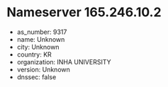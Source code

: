 # Nameserver 165.246.10.2

* as_number: 9317
* name: Unknown
* city: Unknown
* country: KR
* organization: INHA UNIVERSITY
* version: Unknown
* dnssec: false
